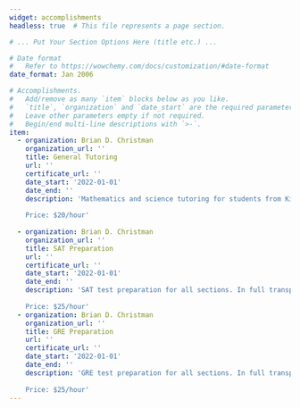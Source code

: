 ```yaml
---
widget: accomplishments
headless: true  # This file represents a page section.

# ... Put Your Section Options Here (title etc.) ...

# Date format
#   Refer to https://wowchemy.com/docs/customization/#date-format
date_format: Jan 2006

# Accomplishments.
#   Add/remove as many `item` blocks below as you like.
#   `title`, `organization` and `date_start` are the required parameters.
#   Leave other parameters empty if not required.
#   Begin/end multi-line descriptions with `>-`.
item:
  - organization: Brian D. Christman
    organization_url: ''
    title: General Tutoring
    url: ''
    certificate_url: ''
    date_start: '2022-01-01'
    date_end: ''
    description: 'Mathematics and science tutoring for students from Kindergarten through 12th grade. Available for both in-person and online sessions.
    
    Price: $20/hour'
    
  - organization: Brian D. Christman
    organization_url: ''
    title: SAT Preparation 
    url: ''
    certificate_url: ''
    date_start: '2022-01-01'
    date_end: ''
    description: 'SAT test preparation for all sections. In full transparency, I took the SAT in 2016 and received a 1430. My quantitative score was 740 and verbal score was 690. 
    
    Price: $25/hour'
  - organization: Brian D. Christman
    organization_url: ''
    title: GRE Preparation
    url: ''
    certificate_url: ''
    date_start: '2022-01-01'
    date_end: ''
    description: 'GRE test preparation for all sections. In full transparency, I took the GRE in 2017 and received a 321. My quantitative score was 161, verbal score was 160, and writing score was 4.5. 
    
    Price: $25/hour'
---
```


